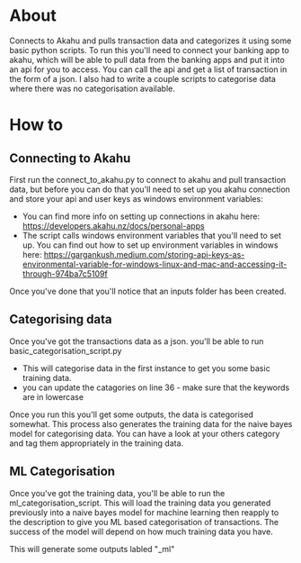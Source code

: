 # About

Connects to Akahu and pulls transaction data and categorizes it using some basic python scripts. To run this you'll need to connect your banking app to akahu, which will be able to pull data from the banking apps and put it into an api for you to access.
You can call the api and get a list of transaction in the form of a json. I also had to write a couple scripts to categorise data where there was no categorisation available.

# How to

## Connecting to Akahu

First run the connect_to_akahu.py to connect to akahu and pull transaction data, but before you can do that you'll need to set up you akahu connection and store your api and user keys as windows environment variables:
* You can find more info on setting up connections in akahu here: https://developers.akahu.nz/docs/personal-apps
* The script calls windows environment variables that you'll need to set up. You can find out how to set up environment variables in windows here: https://gargankush.medium.com/storing-api-keys-as-environmental-variable-for-windows-linux-and-mac-and-accessing-it-through-974ba7c5109f

Once you've done that you'll notice that an inputs folder has been created.

## Categorising data
Once you've got the transactions data as a json. you'll be able to run basic_categorisation_script.py
* This will categorise data in the first instance to get you some basic training data.
* you can update the catagories on line 36 - make sure that the keywords are in lowercase

Once you run this you'll get some outputs, the data is categorised somewhat. This process also generates the training data for the naive bayes model for categorising data. You can have a look at your others category and tag them appropriately in the training data.

## ML Categorisation
Once you've got the training data, you'll be able to run the ml_categorisation_script. This will load the training data you generated previously into a naive bayes model for machine learning then reapply to the description to give you ML based categorisation of transactions.
The success of the model will depend on how much training data you have.

This will generate some outputs labled "_ml"
